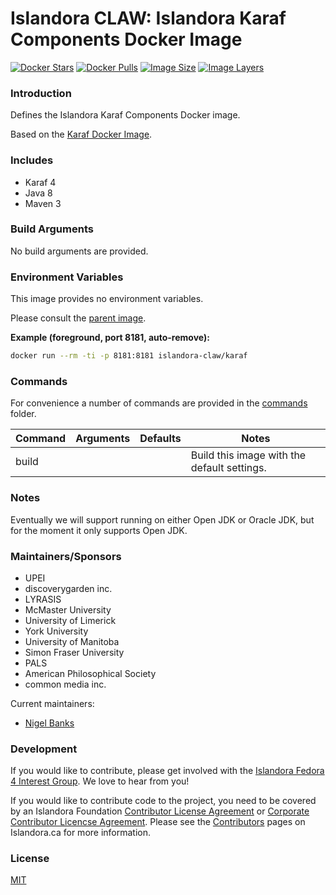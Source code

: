 # Islandora CLAW: Islandora Karaf Components Docker Image

[![Docker Stars](https://img.shields.io/docker/stars/islandora-claw/islandora-karaf-compontents.svg)](https://hub.docker.com/r/islandora-claw/islandora-karaf-compontents/)
[![Docker Pulls](https://img.shields.io/docker/pulls/islandora-claw/islandora-karaf-compontents.svg)](https://hub.docker.com/r/islandora-claw/islandora-karaf-compontents/)
[![Image Size](https://img.shields.io/imagelayers/image-size/islandora-claw/islandora-karaf-compontents/latest.svg)](https://imagelayers.io/?images=islandora-claw/islandora-karaf-components:latest)
[![Image Layers](https://img.shields.io/imagelayers/layers/islandora-claw/islandora-karaf-compontents/latest.svg)](https://imagelayers.io/?images=islandora-claw/islandora-karaf-components:latest)

### Introduction

Defines the Islandora Karaf Components Docker image.

Based on the
[Karaf Docker Image](https://github.com/Islandora-CLAW/docker-karaf).

### Includes

* Karaf 4
* Java 8
* Maven 3

### Build Arguments

No build arguments are provided.

### Environment Variables

This image provides no environment variables.

Please consult the
[parent image](https://github.com/Islandora-CLAW/docker-tomcat).

**Example (foreground, port 8181, auto-remove):**
```bash
docker run --rm -ti -p 8181:8181 islandora-claw/karaf
```

### Commands

For convenience a number of commands are provided in the [commands](/commands)
folder.

| Command | Arguments | Defaults | Notes                                       |
|---------|-----------|----------|---------------------------------------------|
| build   |           |          | Build this image with the default settings. |

### Notes

Eventually we will support running on either Open JDK or Oracle JDK, but
for the moment it only supports Open JDK.

### Maintainers/Sponsors

* UPEI
* discoverygarden inc.
* LYRASIS
* McMaster University
* University of Limerick
* York University
* University of Manitoba
* Simon Fraser University
* PALS
* American Philosophical Society
* common media inc.

Current maintainers:

* [Nigel Banks](https://github.com/nigelgbanks)

### Development

If you would like to contribute, please get involved with the
[Islandora Fedora 4 Interest Group](https://github.com/Islandora/Islandora-Fedora4-Interest-Group).
We love to hear from you!

If you would like to contribute code to the project, you need to be covered by
an Islandora Foundation
[Contributor License Agreement](http://islandora.ca/sites/default/files/islandora_cla.pdf)
or
[Corporate Contributor Licencse Agreement](http://islandora.ca/sites/default/files/islandora_ccla.pdf).
Please see the [Contributors](http://islandora.ca/resources/contributors) pages
on Islandora.ca for more information.

### License

[MIT](https://opensource.org/licenses/MIT)
